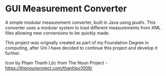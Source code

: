 # GUI Measurement Converter
A simple modular measurement converter, built in Java using javafx.
This converter uses a modular system to load different measurements from XML files allowing new conversions to be quickly made.

This project was orignally created as part of my Foundation Degree in computing, after Uni I have decided to continue this project and develop it further.

Icon by Phạm Thanh Lộc from The Noun Project - https://thenounproject.com/thanhloc1009/